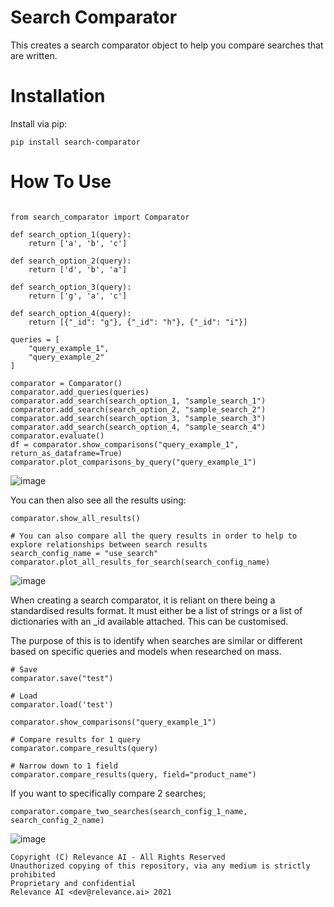 # Search Comparator

This creates a search comparator object to help you compare searches that are written.

# Installation 

Install via pip:

```
pip install search-comparator
```

# How To Use 

```{python}

from search_comparator import Comparator

def search_option_1(query):
    return ['a', 'b', 'c']

def search_option_2(query):
    return ['d', 'b', 'a']

def search_option_3(query):
    return ['g', 'a', 'c']

def search_option_4(query):
    return [{"_id": "g"}, {"_id": "h"}, {"_id": "i"}]

queries = [
    "query_example_1",
    "query_example_2"
]

comparator = Comparator()
comparator.add_queries(queries)
comparator.add_search(search_option_1, "sample_search_1")
comparator.add_search(search_option_2, "sample_search_2")
comparator.add_search(search_option_3, "sample_search_3")
comparator.add_search(search_option_4, "sample_search_4")
comparator.evaluate()
df = comparator.show_comparisons("query_example_1", return_as_dataframe=True)
comparator.plot_comparisons_by_query("query_example_1")

```

![image](example.png)

You can then also see all the results using: 
```
comparator.show_all_results()
```

```
# You can also compare all the query results in order to help to explore relationships between search results
search_config_name = "use_search"
comparator.plot_all_results_for_search(search_config_name)
```

![image](query_analysis.png)

When creating a search comparator, it is reliant on there being a standardised results format.
It must either be a list of strings or a list of dictionaries with an _id available attached.
This can be customised. 

The purpose of this is to identify when searches are similar or different based on specific queries and models when
researched on mass.

```{python}
# Save
comparator.save("test")

# Load
comparator.load('test')

comparator.show_comparisons("query_example_1")

# Compare results for 1 query
comparator.compare_results(query)

# Narrow down to 1 field
comparator.compare_results(query, field="product_name")

```

If you want to specifically compare 2 searches; 

```
comparator.compare_two_searches(search_config_1_name, search_config_2_name)
```

![image](compare_two_searches.png)

```
Copyright (C) Relevance AI - All Rights Reserved
Unauthorized copying of this repository, via any medium is strictly prohibited
Proprietary and confidential
Relevance AI <dev@relevance.ai> 2021 
```

